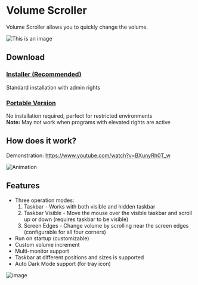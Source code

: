 # Volume Scroller
Volume Scroller allows you to quickly change the volume.

![This is an image](https://github.com/patrickiel/VolumeScroller/blob/main/icons/VolumeScroller_Logo_128.png) 

## Download

### [Installer (Recommended)](https://github.com/patrickiel/VolumeScroller/releases/download/2.2.2/Volume.Scroller.2.2.2.exe)
Standard installation with admin rights

### [Portable Version](https://github.com/patrickiel/VolumeScroller/releases/download/2.2.2/Volume.Scroller.2.2.2.Portable.zip)
No installation required, perfect for restricted environments  
**Note:** May not work when programs with elevated rights are active

## How does it work?
Demonstration: https://www.youtube.com/watch?v=BXunyRh0T_w

![Animation](https://user-images.githubusercontent.com/86125971/123855566-58fba600-d920-11eb-899f-bd7fa2fd387a.png)

## Features
- Three operation modes:
    1. Taskbar - Works with both visible and hidden taskbar
    2. Taskbar Visible - Move the mouse over the visible taskbar and scroll up or down (requires taskbar to be visible)
    3. Screen Edges - Change volume by scrolling near the screen edges (configurable for all four corners)
- Run on startup (customizable)
- Custom volume increment
- Multi-monitor support
- Taskbar at different positions and sizes is supported
- Auto Dark Mode support (for tray icon)

![image](https://github.com/user-attachments/assets/5c095b20-6c6d-4f43-97ab-5c96ce43e772)
